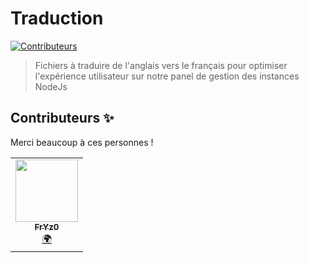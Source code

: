 # Traduction
<!-- ALL-CONTRIBUTORS-BADGE:START - Do not remove or modify this section -->
[![Contributeurs](https://img.shields.io/badge/Tous_les_contributeurs-1-orange.svg?style=flat-square)](#contributors-)
<!-- ALL-CONTRIBUTORS-BADGE:END -->
> Fichiers à traduire de l'anglais vers le français pour optimiser l'expérience utilisateur sur notre panel de gestion des instances NodeJs

## Contributeurs ✨

Merci beaucoup à ces personnes !

<!-- ALL-CONTRIBUTORS-LIST:START - Do not remove or modify this section -->
<!-- prettier-ignore-start -->
<!-- markdownlint-disable -->
<table>
  <tr>
    <td align="center"><a href="https://github.com/MIMIGAMING83"><img src="https://avatars2.githubusercontent.com/u/46751791?v=4" width="100px;" alt=""/><br /><sub><b>FrYz0</b></sub></a><br /><a href="#translation-MIMIGAMING83" title="Traduction">🌍</a></td>
  </tr>
</table>

<!-- markdownlint-enable -->
<!-- prettier-ignore-end -->
<!-- ALL-CONTRIBUTORS-LIST:END -->
